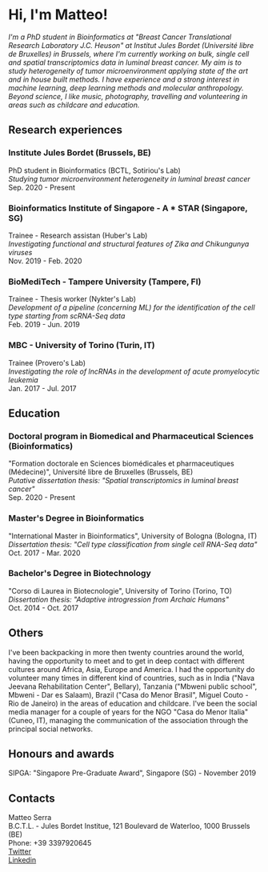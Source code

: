 # Hi, I'm Matteo!

_I'm a PhD student in Bioinformatics at "Breast Cancer Translational Research Laboratory J.C. Heuson" at Institut Jules Bordet (Université libre de Bruxelles) in Brussels, where I'm currently working on bulk, single cell and spatial transcriptomics data in luminal breast cancer. My aim is to study heterogeneity of tumor microenvironment applying state of the art and in house built methods. I have experience and a strong interest in machine learning, deep learning methods and molecular anthropology.
Beyond science, I like music, photography, travelling and volunteering in areas such as childcare and education._


## Research experiences

### Institute Jules Bordet (Brussels, BE)
PhD student in Bioinformatics (BCTL, Sotiriou's Lab)  
_Studying tumor microenvironment heterogeneity in luminal breast cancer_  
Sep. 2020 - Present

### Bioinformatics Institute of Singapore - A * STAR (Singapore, SG)
Trainee - Research assistan (Huber's Lab)  
_Investigating functional and structural features of Zika and Chikungunya viruses_  
Nov. 2019 - Feb. 2020

### BioMediTech - Tampere University (Tampere, FI)
Trainee - Thesis worker (Nykter's Lab)  
_Development of a pipeline (concerning ML) for the identification of the cell type starting from scRNA-Seq data_  
Feb. 2019 - Jun. 2019

### MBC - University of Torino (Turin, IT)
Trainee (Provero's Lab)  
_Investigating the role of lncRNAs in the development of acute promyelocytic leukemia_  
Jan. 2017 - Jul. 2017


## Education

### Doctoral program in Biomedical and Pharmaceutical Sciences (Bioinformatics)
"Formation doctorale en Sciences biomédicales et pharmaceutiques (Médecine)", Université libre de Bruxelles (Brussels, BE)  
_Putative dissertation thesis: "Spatial transcriptomics in luminal breast cancer"_  
Sep. 2020 - Present

### Master's Degree in Bioinformatics
"International Master in Bioinformatics", University of Bologna (Bologna, IT)  
_Dissertation thesis: "Cell type classification from single cell RNA-Seq data"_  
Oct. 2017 - Mar. 2020

### Bachelor's Degree in Biotechnology
"Corso di Laurea in Biotecnologie", University of Torino (Torino, TO)  
_Dissertation thesis: "Adaptive introgression from Archaic Humans"_  
Oct. 2014 - Oct. 2017


## Others
I've been backpacking in more then twenty countries around the world, having the opportunity to meet and to get in deep contact with different cultures around Africa, Asia, Europe and America. I had the opportunity do volunteer many times in different kind of countries, such as in India ("Nava Jeevana Rehabilitation Center", Bellary), Tanzania ("Mbweni public school", Mbweni - Dar es Salaam), Brazil ("Casa do Menor Brasil", Miguel Couto - Rio de Janeiro) in the areas of education and childcare. I've been the social media manager for a couple of years for the NGO "Casa do Menor Italia" (Cuneo, IT), managing the communication of the association through the principal social networks.


## Honours and awards
SIPGA: "Singapore Pre-Graduate Award", Singapore (SG) - November 2019


## Contacts
Matteo Serra  
B.C.T.L. - Jules Bordet Institue, 121 Boulevard de Waterloo, 1000 Brussels (BE)  
Phone: +39 3397920645  
[Twitter](https://twitter.com/Matteo_Serra)  
[Linkedin](https://www.linkedin.com/in/matteo-serra-8b338113a/)
